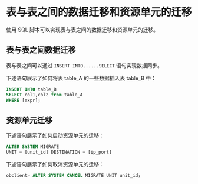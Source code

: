 # 表与表之间的数据迁移和资源单元的迁移

使用 SQL 脚本可以实现表与表之间的数据迁移和资源单元的迁移。

## 表与表之间数据迁移

表与表之间可以通过 `INSERT INTO......SELECT` 语句实现数据同步。

下述语句展示了如何将表 table_A 的一些数据插入表 table_B 中：

```sql
INSERT INTO table_B
SELECT col1,col2 from table_A
WHERE [expr];
```

## 资源单元迁移

下述语句展示了如何启动资源单元的迁移：

```sql
ALTER SYSTEM MIGRATE
UNIT = [unit_id] DESTINATION = [ip_port]
```

下述语句展示了如何取消资源单元的迁移：

```sql
obclient> ALTER SYSTEM CANCEL MIGRATE UNIT unit_id;
```
